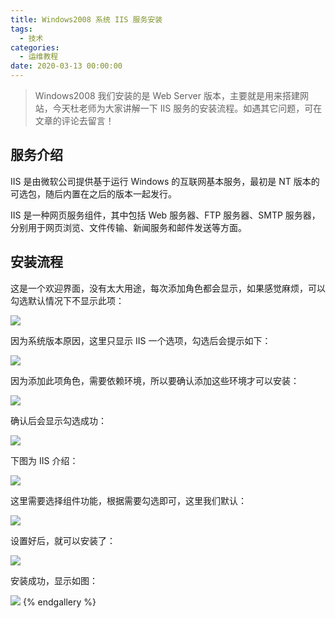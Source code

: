 ```yaml
---
title: Windows2008 系统 IIS 服务安装
tags:
  - 技术
categories:
  - 运维教程
date: 2020-03-13 00:00:00
---
```


> Windows2008 我们安装的是 Web Server 版本，主要就是用来搭建网站，今天杜老师为大家讲解一下 IIS 服务的安装流程。如遇其它问题，可在文章的评论去留言！

<!-- more -->

## 服务介绍

IIS 是由微软公司提供基于运行 Windows 的互联网基本服务，最初是 NT 版本的可选包，随后内置在之后的版本一起发行。

IIS 是一种网页服务组件，其中包括 Web 服务器、FTP 服务器、SMTP 服务器，分别用于网页浏览、文件传输、新闻服务和邮件发送等方面。

## 安装流程

这是一个欢迎界面，没有太大用途，每次添加角色都会显示，如果感觉麻烦，可以勾选默认情况下不显示此项：

![](https://cdn.dusays.com/2020/03/200-1.jpg)

因为系统版本原因，这里只显示 IIS 一个选项，勾选后会提示如下：

![](https://cdn.dusays.com/2020/03/200-2.jpg)

因为添加此项角色，需要依赖环境，所以要确认添加这些环境才可以安装：

![](https://cdn.dusays.com/2020/03/200-3.jpg)

确认后会显示勾选成功：

![](https://cdn.dusays.com/2020/03/200-4.jpg)

下图为 IIS 介绍：

![](https://cdn.dusays.com/2020/03/200-5.jpg)

这里需要选择组件功能，根据需要勾选即可，这里我们默认：

![](https://cdn.dusays.com/2020/03/200-6.jpg)

设置好后，就可以安装了：

![](https://cdn.dusays.com/2020/03/200-7.jpg)

安装成功，显示如图：

![](https://cdn.dusays.com/2020/03/200-8.jpg)
{% endgallery %}
